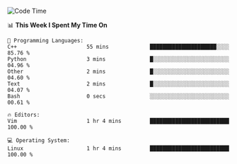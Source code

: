<!-- [![Top Langs](https://github-readme-stats.vercel.app/api/top-langs/?username=gagahsyuja&theme=dracula&hide_border=true&border_radius=7)](https://github.com/anuraghazra/github-readme-stats) -->

<!--START_SECTION:waka-->
![Code Time](http://img.shields.io/badge/Code%20Time-103%20hrs%209%20mins-blue)

📊 **This Week I Spent My Time On** 

```text
💬 Programming Languages: 
C++                      55 mins             █████████████████████░░░░   85.76 % 
Python                   3 mins              █░░░░░░░░░░░░░░░░░░░░░░░░   04.96 % 
Other                    2 mins              █░░░░░░░░░░░░░░░░░░░░░░░░   04.60 % 
Text                     2 mins              █░░░░░░░░░░░░░░░░░░░░░░░░   04.07 % 
Bash                     0 secs              ░░░░░░░░░░░░░░░░░░░░░░░░░   00.61 % 

🔥 Editors: 
Vim                      1 hr 4 mins         █████████████████████████   100.00 % 

💻 Operating System: 
Linux                    1 hr 4 mins         █████████████████████████   100.00 % 
```


<!--END_SECTION:waka-->
